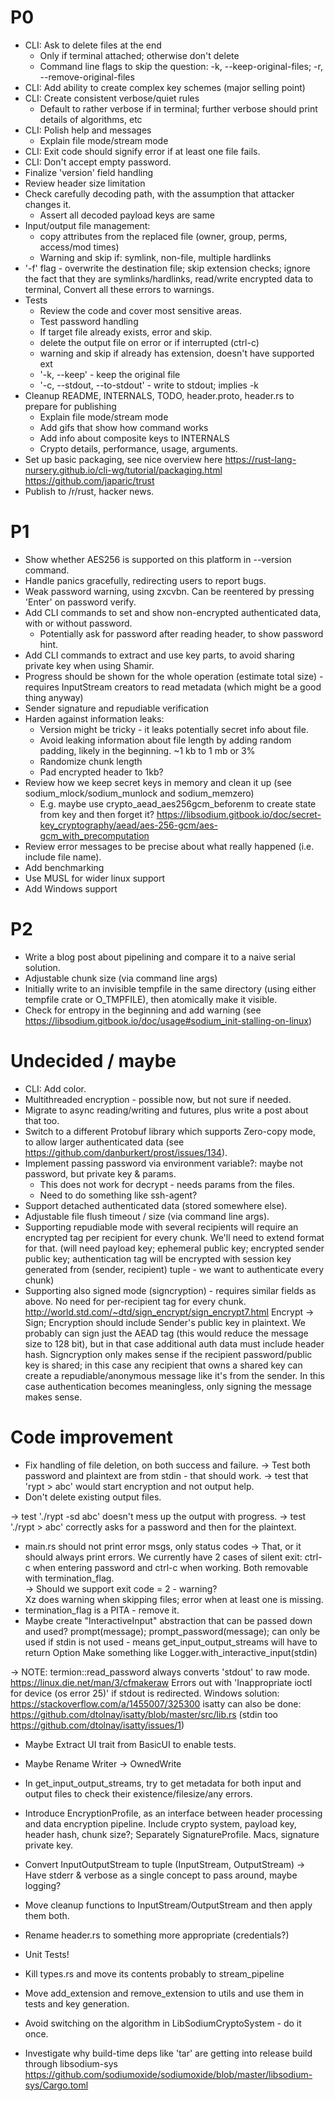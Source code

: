 # P0
 * CLI: Ask to delete files at the end
   * Only if terminal attached; otherwise don't delete
   * Command line flags to skip the question: -k, --keep-original-files; -r, --remove-original-files
 * CLI: Add ability to create complex key schemes (major selling point)
 * CLI: Create consistent verbose/quiet rules
   * Default to rather verbose if in terminal; further verbose should print details of algorithms, etc
 * CLI: Polish help and messages
   * Explain file mode/stream mode
 * CLI: Exit code should signify error if at least one file fails.
 * CLI: Don't accept empty password.
 * Finalize 'version' field handling
 * Review header size limitation
 * Check carefully decoding path, with the assumption that attacker changes it.
   * Assert all decoded payload keys are same 
 * Input/output file management:
    *   copy attributes from the replaced file (owner, group, perms, access/mod times)
    * Warning and skip if: symlink, non-file, multiple hardlinks
  * '-f' flag - overwrite the destination file; skip extension checks; ignore the fact that they are symlinks/hardlinks, 
      read/write encrypted data to terminal, 
      Convert all these errors to warnings.
 * Tests
    * Review the code and cover most sensitive areas.
    * Test password handling
    * If target file already exists, error and skip.
    * delete the output file on error or if interrupted (ctrl-c)
    * warning and skip if already has extension, doesn't have supported ext
    * '-k, --keep' - keep the original file
    * '-c, --stdout, --to-stdout' - write to stdout; implies -k
 * Cleanup README, INTERNALS, TODO, header.proto, header.rs to prepare for publishing
   * Explain file mode/stream mode
   * Add gifs that show how command works
   * Add info about composite keys to INTERNALS
   * Crypto details, performance, usage, arguments.
 * Set up basic packaging, see nice overview here https://rust-lang-nursery.github.io/cli-wg/tutorial/packaging.html
   https://github.com/japaric/trust
 * Publish to /r/rust, hacker news.
 
# P1
 * Show whether AES256 is supported on this platform in --version command.
 * Handle panics gracefully, redirecting users to report bugs.
 * Weak password warning, using zxcvbn. Can be reentered by pressing 'Enter' on password verify.
 * Add CLI commands to set and show non-encrypted authenticated data, with or without password.
   * Potentially ask for password after reading header, to show password hint.
 * Add CLI commands to extract and use key parts, to avoid sharing private key when using Shamir.
 * Progress should be shown for the whole operation (estimate total size) - requires InputStream creators to read 
   metadata (which might be a good thing anyway)
 * Sender signature and repudiable verification
 * Harden against information leaks:
   * Version might be tricky - it leaks potentially secret info about file. 
   * Avoid leaking information about file length by adding random padding, likely in the beginning. ~1 kb to 1 mb or 3%
   * Randomize chunk length
   * Pad encrypted header to 1kb?
 * Review how we keep secret keys in memory and clean it up (see sodium_mlock/sodium_munlock and sodium_memzero)
   * E.g. maybe use crypto_aead_aes256gcm_beforenm to create state from key and then forget it?
     https://libsodium.gitbook.io/doc/secret-key_cryptography/aead/aes-256-gcm/aes-gcm_with_precomputation
 * Review error messages to be precise about what really happened (i.e. include file name).
 * Add benchmarking
 * Use MUSL for wider linux support
 * Add Windows support

# P2
 * Write a blog post about pipelining and compare it to a naive serial solution.
 * Adjustable chunk size (via command line args)
 * Initially write to an invisible tempfile in the same directory (using either tempfile crate or O_TMPFILE), then
   atomically make it visible.
 * Check for entropy in the beginning and add warning (see https://libsodium.gitbook.io/doc/usage#sodium_init-stalling-on-linux)
 
# Undecided / maybe
 * CLI: Add color.
 * Multithreaded encryption - possible now, but not sure if needed.
 * Migrate to async reading/writing and futures, plus write a post about that too.
 * Switch to a different Protobuf library which supports Zero-copy mode, to allow larger authenticated data
   (see https://github.com/danburkert/prost/issues/134).
 * Implement passing password via environment variable?: maybe not password, but private key & params.
    * This does not work for decrypt - needs params from the files.
    * Need to do something like ssh-agent? 
 * Support detached authenticated data (stored somewhere else).
 * Adjustable file flush timeout / size (via command line args).
 * Supporting repudiable mode with several recipients will require an encrypted tag per recipient for every
   chunk. We'll need to extend format for that.
   (will need payload key; ephemeral public key; encrypted sender public key; authentication tag will be encrypted
    with session key generated from (sender, recipient) tuple - we want to authenticate every chunk)
 * Supporting also signed mode (signcryption) - requires similar fields as above. No need for per-recipient tag for
   every chunk. http://world.std.com/~dtd/sign_encrypt/sign_encrypt7.html
   Encrypt -> Sign; Encryption should include Sender's public key in plaintext. We probably can sign just the AEAD tag
   (this would reduce the message size to 128 bit), but in that case additional auth data must include header hash.
   Signcryption only makes sense if the recipient password/public key is shared; in this case any recipient that owns
   a shared key can create a repudiable/anonymous message like it's from the sender. In this case authentication becomes
   meaningless, only signing the message makes sense.

# Code improvement
 + Fix handling of file deletion, on both success and failure.
 -> Test both password and plaintext are from stdin - that should work.
   -> test that 'rypt > abc' would start encryption and not output help.
 + Don't delete existing output files.

 -> test './rypt -sd abc' doesn't mess up the output with progress.
 -> test './rypt > abc' correctly asks for a password and then for the plaintext.

 + main.rs should not print error msgs, only status codes
   -> That, or it should always print errors. We currently have 2 cases of silent exit: ctrl-c when entering password and 
      ctrl-c when working. Both removable with termination_flag.  
   -> Should we support exit code = 2 - warning?  
     Xz does warning when skipping files; error when at least one is missing.
 + termination_flag is a PITA - remove it.
 + Maybe create "InteractiveInput" abstraction that can be passed down and used?
    prompt(message); prompt_password(message);
    can only be used if stdin is not used - means get_input_output_streams will have to
    return Option<Stdin>
    Make something like Logger.with_interactive_input(stdin)
    
 -> NOTE: termion::read_password always converts 'stdout' to raw mode. 
    https://linux.die.net/man/3/cfmakeraw
    Errors out with 'Inappropriate ioctl for device (os error 25)' if stdout is redirected.
    Windows solution: https://stackoverflow.com/a/1455007/325300
    isatty can also be done: https://github.com/dtolnay/isatty/blob/master/src/lib.rs (stdin too https://github.com/dtolnay/isatty/issues/1)
 
 * Maybe Extract UI trait from BasicUI to enable tests.    
 * Maybe Rename Writer -> OwnedWrite

 * In get_input_output_streams, try to get metadata for both input and output files to check their existence/filesize/any errors. 
 
 * Introduce EncryptionProfile, as an interface between header processing and data encryption pipeline. 
   Include crypto system, payload key, header hash, chunk size?; Separately SignatureProfile. Macs, signature private key.
 * Convert InputOutputStream to tuple (InputStream, OutputStream)
 -> Have stderr & verbose as a single concept to pass around, maybe logging?
 * Move cleanup functions to InputStream/OutputStream and then apply them both.
 * Rename header.rs to something more appropriate (credentials?)
 * Unit Tests!
 * Kill types.rs and move its contents probably to stream_pipeline
 * Move add_extension and remove_extension to utils and use them in tests and key generation.
 * Avoid switching on the algorithm in LibSodiumCryptoSystem - do it once.
 * Investigate why build-time deps like 'tar' are getting into release build through libsodium-sys
   https://github.com/sodiumoxide/sodiumoxide/blob/master/libsodium-sys/Cargo.toml